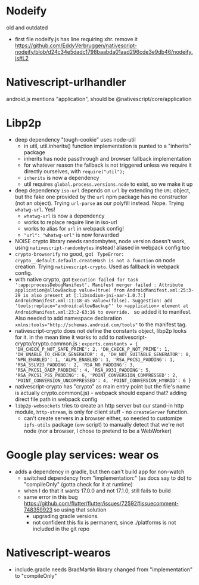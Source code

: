 # Nodeify

old and outdated

- first file nodeify.js has line requiring xhr. remove it
  https://github.com/EddyVerbruggen/nativescript-nodeify/blob/d24c34e5dadc1798baabda01aad296cde3e9db46/nodeify.js#L2

# Nativescript-urlhandler

android.js mentions "application", should be @nativescript/core/application

# Libp2p

- deep dependency "tough-cookie" uses node-util
  - in util, util.inherits() function implementation is punted to a "inherits" package
  - inherits has node passthrough and browser fallback implementation
  - for whatever reason the fallback is not triggered unless we require it directly ourselves, with `require("util");`
  - `inherits` is now a dependency
  - util requires `global.process.versions.node` to exist, so we make it up
- deep dependency `iso-url` depends on `url` by extending the `URL` object, but the fake one provided by the `url` npm
  package has no constructor (not an object). Trying `url-parse` as our polyfill instead. Nope. Trying `whatwg-url`.
  Yes!
  - `whatwg-url` is now a dependency
  - works to replace require line in iso-url
  - works to alias for `url` in webpack config!
  - `"url": "whatwg-url"` is now forwarded
- NOISE crypto library needs randombytes, node version doesn't work, using `nativescript-randombytes` instead! aliased
  in webpack config too
- `crypto-browserify` no good, got ` TypeError: crypto__default.default.createHash is not a function` on node creation.
  Trying `nativescript-crypto`. Used as fallback in webpack config.
- with native crypto,
  got `Execution failed for task ':app:processDebugManifest'. Manifest merger failed : Attribute application@allowBackup value=(true) from AndroidManifest.xml:25:3-29 is also present at [:libsodium-jni-aar-1.0.7:] AndroidManifest.xml:11:18-45 value=(false). Suggestion: add 'tools:replace="android:allowBackup"' to <application> element at AndroidManifest.xml:23:2-63:16 to override.
  ` so added it to manifest. Also needed to add namespace declaration `xmlns:tools="http://schemas.android.com/tools"`
  to the manifest tag.
- nativescript-crypto does not define the constants object, libp2p looks for it. in the mean time it works to add to
  nativescript-crypto/crypto.common.js : `exports.constants = {
  'DH_CHECK_P_NOT_SAFE_PRIME': 2,
  'DH_CHECK_P_NOT_PRIME': 1,
  'DH_UNABLE_TO_CHECK_GENERATOR': 4,
  'DH_NOT_SUITABLE_GENERATOR': 8,
  'NPN_ENABLED': 1,
  'ALPN_ENABLED': 1,
  'RSA_PKCS1_PADDING': 1,
  'RSA_SSLV23_PADDING': 2,
  'RSA_NO_PADDING': 3,
  'RSA_PKCS1_OAEP_PADDING': 4,
  'RSA_X931_PADDING': 5,
  'RSA_PKCS1_PSS_PADDING': 6,
  'POINT_CONVERSION_COMPRESSED': 2,
  'POINT_CONVERSION_UNCOMPRESSED': 4,
  'POINT_CONVERSION_HYBRID': 6 }`
- nativescript-crypto has "crypto" as main entry point but the file's name is actually crypto.common(.js) - webpack
  should expand that? adding direct file path in webpack config
- `libp2p-websockets` tries to create an http server but our stand-in http module, `http-stream`, is only for client
  stuff - no `createServer` function.
  - can't create servers in a browser either, so needed to customize `ipfs-utils` package (`env` script) to manually
    detect that we're not node (nor a browser, I chose to pretend to be a WebWorker)

# Google play services: wear os

- adds a dependency in gradle, but then can't build app for non-watch
  - switched dependency from "implementation:" (as docs say to do) to "compileOnly" (gotta check for it at runtime)
  - when I do that it wants 17.0.0 and not 17.1.0, still fails to build
  - same error in this bug https://github.com/flutter/flutter/issues/72592#issuecomment-748359923 so using that solution
    - upgrading gradle versions.
    - not confident this fix is permanent, since ./platforms is not included in the git repo

# Nativescript-wearos

- include.gradle needs BradMartin library changed from "implementation" to "compileOnly"

